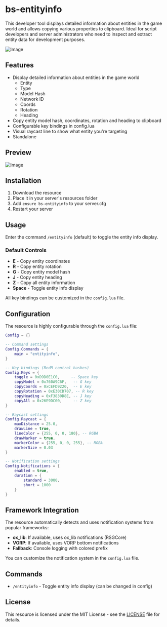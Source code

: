 # bs-entityinfo

This developer tool displays detailed information about entities in the game world and allows copying various properties to clipboard. Ideal for script developers and server administrators who need to inspect and extract entity data for development purposes.

![Image](https://i.imgur.com/qtbMSns.jpeg)

## Features

- Display detailed information about entities in the game world
  - Entity
  - Type
  - Model Hash
  - Network ID
  - Coords
  - Rotation
  - Heading
- Copy entity model hash, coordinates, rotation and heading to clipboard
- Configurable key bindings in config.lua
- Visual raycast line to show what entity you're targeting
- Standalone

## Preview

![Image](https://i.imgur.com/sY5AGaR.jpeg)

## Installation

1. Download the resource
2. Place it in your server's resources folder
3. Add `ensure bs-entityinfo` to your server.cfg
4. Restart your server

## Usage

Enter the command `/entityinfo` (default) to toggle the entity info display.

### Default Controls

- **E** - Copy entity coordinates
- **R** - Copy entity rotation
- **G** - Copy entity model hash
- **J** - Copy entity heading
- **Z** - Copy all entity information
- **Space** - Toggle entity info display

All key bindings can be customized in the `config.lua` file.

## Configuration

The resource is highly configurable through the `config.lua` file:

```lua
Config = {}

-- Command settings
Config.Commands = {
    main = "entityinfo",
}

-- Key bindings (RedM control hashes)
Config.Keys = {
    toggle = 0xD9D0E1C0,     -- Space key
    copyModel = 0x760A9C6F,   -- G key
    copyCoords = 0xCEFD9220,  -- E key
    copyRotation = 0xE30CD707, -- R key
    copyHeading = 0xF3830D8E, -- J key
    copyAll = 0x26E9DC00,     -- Z key
}

-- Raycast settings
Config.Raycast = {
    maxDistance = 25.0,
    drawLine = true,
    lineColor = {255, 0, 0, 180}, -- RGBA
    drawMarker = true,
    markerColor = {255, 0, 0, 255}, -- RGBA
    markerSize = 0.03
}

-- Notification settings
Config.Notifications = {
    enabled = true,
    duration = {
        standard = 3000,
        short = 1000
    }
}
```

## Framework Integration

The resource automatically detects and uses notification systems from popular frameworks:

- **ox_lib**: If available, uses ox_lib notifications (RSGCore)
- **VORP**: If available, uses VORP bottom notifications
- **Fallback**: Console logging with colored prefix

You can customize the notification system in the `config.lua` file.

## Commands

- `/entityinfo` - Toggle entity info display (can be changed in config)

## License

This resource is licensed under the MIT License - see the [LICENSE](LICENSE) file for details.